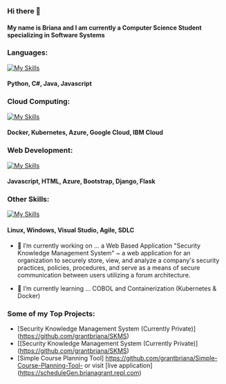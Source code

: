 ### Hi there 👋
#### My name is Briana and I am currently a Computer Science Student specializing in Software Systems
### Languages:
[![My Skills](https://skillicons.dev/icons?i=py,cs,java,js&theme=light)](https://skillicons.dev)
#### Python, C#, Java, Javascript

### Cloud Computing:
[![My Skills](https://skillicons.dev/icons?i=docker,kubernetes,azure,gcp&theme=light)](https://skillicons.dev)
#### Docker, Kubernetes, Azure, Google Cloud, IBM Cloud

### Web Development:
[![My Skills](https://skillicons.dev/icons?i=js,html,css,bootstrap,django,flask&theme=light)](https://skillicons.dev)
#### Javascript, HTML, Azure, Bootstrap, Django, Flask 

### Other Skills:
[![My Skills](https://skillicons.dev/icons?i=linux&theme=light)](https://skillicons.dev)
#### Linux, Windows, Visual Studio, Agile, SDLC


- 🔭 I’m currently working on ... a Web Based Application "Security Knowledge Management System" ~ a web application for an organization to securely store, view, and analyze a company's security practices, policies, procedures, and serve as a means of secure communication between users utilizing a forum architecture. 

- 🌱 I’m currently learning ... COBOL and Containerization (Kubernetes & Docker)

### Some of my Top Projects: 
- [Security Knowledge Management System (Currently Private)] (https://github.com/grantbriana/SKMS)
- [[Security Knowledge Management System (Currently Private)] (https://github.com/grantbriana/SKMS)
- [Simple Course Planning Tool] https://github.com/grantbriana/Simple-Course-Planning-Tool- or visit [live application] (https://scheduleGen.brianagrant.repl.com)
<!--
**grantbriana/grantbriana** is a ✨ _special_ ✨ repository because its `README.md` (this file) appears on your GitHub profile.

Here are some ideas to get you started:

- 🔭 I’m currently working on ... Cobol
- 🌱 I’m currently learning ...
- 👯 I’m looking to collaborate on ...
- 🤔 I’m looking for help with ...
- 💬 Ask me about ...
- 📫 How to reach me: ...
- 😄 Pronouns: ...
- ⚡ Fun fact: ...
-->
